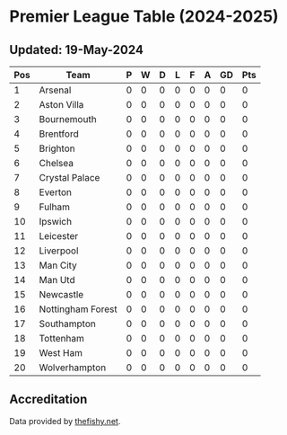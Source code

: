 # Premier League Table (2024-2025)
## Updated: 19-May-2024

| Pos | Team | P | W | D | L | F | A | GD | Pts |
| --- | --- | --- | --- | --- | --- | --- | --- | --- | --- |
| 1 | Arsenal | 0 | 0 | 0 | 0 | 0 | 0 | 0 | 0 |
| 2 | Aston Villa | 0 | 0 | 0 | 0 | 0 | 0 | 0 | 0 |
| 3 | Bournemouth | 0 | 0 | 0 | 0 | 0 | 0 | 0 | 0 |
| 4 | Brentford | 0 | 0 | 0 | 0 | 0 | 0 | 0 | 0 |
| 5 | Brighton | 0 | 0 | 0 | 0 | 0 | 0 | 0 | 0 |
| 6 | Chelsea | 0 | 0 | 0 | 0 | 0 | 0 | 0 | 0 |
| 7 | Crystal Palace | 0 | 0 | 0 | 0 | 0 | 0 | 0 | 0 |
| 8 | Everton | 0 | 0 | 0 | 0 | 0 | 0 | 0 | 0 |
| 9 | Fulham | 0 | 0 | 0 | 0 | 0 | 0 | 0 | 0 |
| 10 | Ipswich | 0 | 0 | 0 | 0 | 0 | 0 | 0 | 0 |
| 11 | Leicester | 0 | 0 | 0 | 0 | 0 | 0 | 0 | 0 |
| 12 | Liverpool | 0 | 0 | 0 | 0 | 0 | 0 | 0 | 0 |
| 13 | Man City | 0 | 0 | 0 | 0 | 0 | 0 | 0 | 0 |
| 14 | Man Utd | 0 | 0 | 0 | 0 | 0 | 0 | 0 | 0 |
| 15 | Newcastle | 0 | 0 | 0 | 0 | 0 | 0 | 0 | 0 |
| 16 | Nottingham Forest | 0 | 0 | 0 | 0 | 0 | 0 | 0 | 0 |
| 17 | Southampton | 0 | 0 | 0 | 0 | 0 | 0 | 0 | 0 |
| 18 | Tottenham | 0 | 0 | 0 | 0 | 0 | 0 | 0 | 0 |
| 19 | West Ham | 0 | 0 | 0 | 0 | 0 | 0 | 0 | 0 |
| 20 | Wolverhampton | 0 | 0 | 0 | 0 | 0 | 0 | 0 | 0 |

## Accreditation 

Data provided by [thefishy.net](https://www.thefishy.net/).